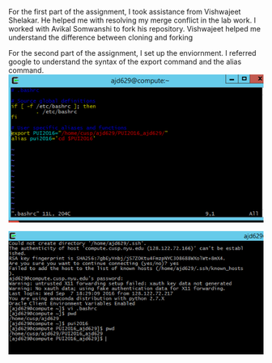 For the first part of the assignment, I took assistance from Vishwajeet Shelakar. 
He helped me with resolving my merge conflict in the lab work. 
I worked with Avikal Somwanshi to fork his repository. Vishwajeet helped me understand the difference between cloning and forking


For the second part of the assignment, I set up the enviornment. I referred google to understand the syntax of the export command and the alias command.
![Screenshot 1 Assignment 2](Bashrc_image.png)
 
![Screenshot 2 Assignment 2](Using_alias.png)  

